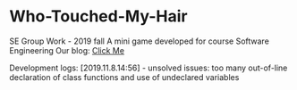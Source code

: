# Who-Touched-My-Hair
SE Group Work - 2019 fall
A mini game developed for course Software Engineering
Our blog: <a href="http://soft.cs.tsinghua.edu.cn/blog/?q=node/3631">Click Me</a>

Development logs:
[2019.11.8.14:56] - unsolved issues: too many out-of-line declaration of class functions and use of undeclared variables
